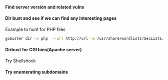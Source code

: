 #### Find server version and related vulns
#### Dir bust and see if we can find any interesting pages

Example to hunt for PHP files
```sh
gobuster dir -x php  --url http://url -w /usr/share/wordlists/SecLists/Discovery/Web-Content/PHP.fuzz.txt

```

#### Dirbust for CGI bins(Apache server)

Try Shellshock

#### Try enumerating subdomains

